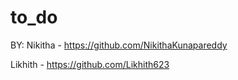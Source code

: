 # to_do
BY: 
Nikitha - https://github.com/NikithaKunapareddy


Likhith - https://github.com/Likhith623
